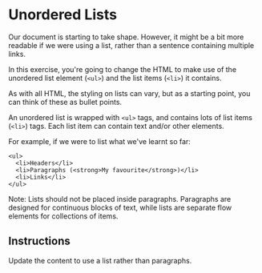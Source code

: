 # Unordered Lists

Our document is starting to take shape. However, it might be a bit more readable if we were using a list, rather than a sentence containing multiple links.

In this exercise, you're going to change the HTML to make use of the unordered list element (`<ul>`) and the list items (`<li>`) it contains.

As with all HTML, the styling on lists can vary, but as a starting point, you can think of these as bullet points.

An unordered list is wrapped with `<ul>` tags, and contains lots of list items (`<li>`) tags. Each list item can contain text and/or other elements.

For example, if we were to list what we've learnt so far:

```
<ul>
  <li>Headers</li>
  <li>Paragraphs (<strong>My favourite</strong>)</li>
  <li>Links</li>
</ul>
```

Note: Lists should not be placed inside paragraphs. Paragraphs are designed for continuous blocks of text, while lists are separate flow elements for collections of items.

## Instructions

Update the content to use a list rather than paragraphs.
